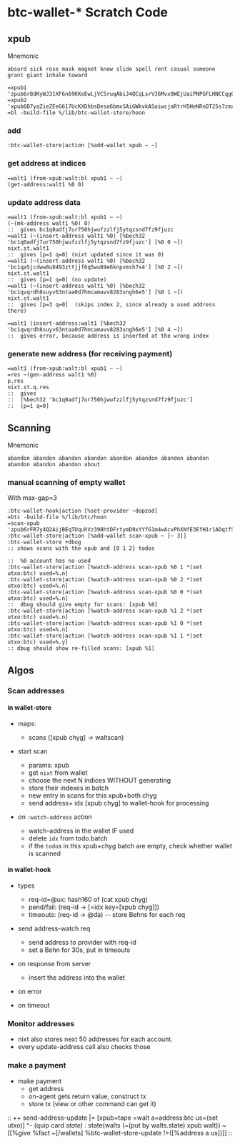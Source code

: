# btc-wallet-* Scratch Code

## xpub
Mnemonic
```
absurd sick rose mask magnet know slide spell rent casual someone grant giant inhale toward
```

```
=xpub1 'zpub6r8dKyWJ31XF6n69KKeEwLjVC5ruqAbiJ4QCqLsrV36Mvx9WEjUaiPNPGFLHNCCqgCdy6iZC8ZgHsm6a1AUTVBMVbKGemNcWFcwBGSjJKbD'
=xpub2 'xpub6D7yaZieZEeG617UcKXDhbsDeso6bmxSAiGWkvkASoiwcjaRtrH5HeNRnDT25s7zmxYzj6MtFe32dVqcf9YcBKKgn9THHjwn2uSjkvobK4e'
=bl -build-file %/lib/btc-wallet-store/hoon
```

### add
```
:btc-wallet-store|action [%add-wallet xpub ~ ~]
```

### get address at indices
```
=walt1 (from-xpub:walt:bl xpub1 ~ ~)
(get-address:walt1 %0 0)
```

### update address data
```
=walt1 (from-xpub:walt:bl xpub1 ~ ~)
(~(mk-address walt1 %0) 0)
::  gives bc1q0adfj7ur750hjwufzzlfj5ytqzsnd7fz9fjuzc
=walt1 (~(insert-address walt1 %0) [%bech32 'bc1q0adfj7ur750hjwufzzlfj5ytqzsnd7fz9fjuzc'] [%0 0 ~])
nixt.st.walt1
::  gives [p=1 q=0] (nixt updated since it was 0)
=walt1 (~(insert-address walt1 %0) [%bech32 'bc1qa5jcdww8u8493zttjjf6q5wu89e6knpvmsh7x4'] [%0 2 ~])
nixt.st.walt1
::  gives [p=1 q=0] (no update)
=walt1 (~(insert-address walt1 %0) [%bech32 'bc1qvqrdh8suyv63ntaa0d7hmcamavv8283sngh6e5'] [%0 1 ~])
nixt.st.walt1
::  gives [p=3 q=0]  (skips index 2, since already a used address there)

=walt1 (insert-address:walt1 [%bech32 'bc1qvqrdh8suyv63ntaa0d7hmcamavv8283sngh6e5'] [%0 4 ~])
::  gives error, because address is inserted at the wrong index
```

### generate new address (for receiving payment)
```
=walt1 (from-xpub:walt:bl xpub1 ~ ~)
=res ~(gen-address walt1 %0)
p.res
nixt.st.q.res
::  gives 
::  [%bech32 'bc1q0adfj7ur750hjwufzzlfj5ytqzsnd7fz9fjuzc']
::  [p=1 q=0]
```

## Scanning
Mnemonic
```
abandon abandon abandon abandon abandon abandon abandon abandon abandon abandon abandon about
```

### manual scanning of empty wallet
With max-gap=3
```
:btc-wallet-hook|action [%set-provider ~dopzod]
=btc -build-file %/lib/btc/hoon
=scan-xpub 'zpub6rFR7y4Q2AijBEqTUquhVz398htDFrtymD9xYYfG1m4wAcvPhXNfE3EfH1r1ADqtfSdVCToUG868RvUUkgDKf31mGDtKsAYz2oz2AGutZYs'
:btc-wallet-store|action [%add-wallet scan-xpub ~ [~ 3]]
:btc-wallet-store +dbug
:: shows scans with the xpub and {0 1 2} todos

::  %0 account has no used
:btc-wallet-store|action [%watch-address scan-xpub %0 1 *(set utxo:btc) used=%.n]
:btc-wallet-store|action [%watch-address scan-xpub %0 2 *(set utxo:btc) used=%.n]
:btc-wallet-store|action [%watch-address scan-xpub %0 0 *(set utxo:btc) used=%.n]
::  dbug should give empty for scans: [xpub %0]
:btc-wallet-store|action [%watch-address scan-xpub %1 2 *(set utxo:btc) used=%.n]
:btc-wallet-store|action [%watch-address scan-xpub %1 0 *(set utxo:btc) used=%.n]
:btc-wallet-store|action [%watch-address scan-xpub %1 1 *(set utxo:btc) used=%.y]
:: dbug should show re-filled scans: [xpub %1]
```

## Algos

### Scan addresses
#### in wallet-store
* maps:
  - scans ([xpub chyg] -> waltscan)
  
* start scan
  - params: xpub
  - get `nixt` from wallet
  - choose the next N indices WITHOUT generating
  - store their indexes in batch
  - new entry in scans for this xpub+both chyg
  - send address+ idx [xpub chyg] to wallet-hook for processing
  
* on `:watch-address` action
  - watch-address in the wallet IF used
  - delete `idx` from todo.batch
  - if the `todo`s in this xpub+chyg batch are empty, check whether wallet is scanned

#### in wallet-hook
* types
  - req-id=@ux: hash160 of (cat xpub chyg)
  - pend/fail: (req-id -> [=idx key=[xpub chyg]])
  - timeouts: (req-id -> @da) -- store Behns for each req

* send address-watch req
  - send address to provider with req-id
  - set a Behn for 30s, put in timeouts

* on response from server
  - insert the address into the wallet
  
* on error

* on timeout

### Monitor addresses
- nixt also stores next 50 addresses for each account.
- every update-address call also checks those

### make a payment
* make payment
  - get address
  - on-agent gets return value, construct tx
  - store tx (view or other command can get it)

::
++  send-address-update
  |=  [xpub=tape =walt a=address:btc us=(set utxo)]
  ^-  (quip card _state)
  :_  state(walts (~(put by walts.state) xpub walt))
  ~[[%give %fact ~[/wallets] %btc-wallet-store-update !>([%address a us])]]
::
